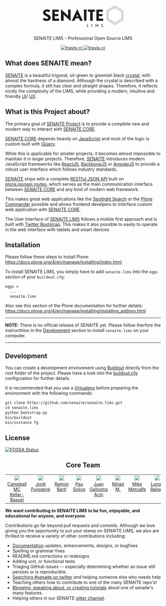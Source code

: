 <div align="center">

  <h1>
    <a href="https://github.com/senaite/senaite.lims">
      <div>
        <img src="static/logo.png" alt="senaite.lims" />
      </div>
    </a>
  </h1>

  <p>SENAITE LIMS - Professional Open Source LIMS</p>

  <div>
    <a href="https://travis-ci.org/senaite/senaite.lims">
      <img src="https://img.shields.io/travis/senaite/senaite.lims.svg?style=flat-square" alt="travis-ci" />
    </a>
    <a href="docs/Contributing.rst">
      <img src="https://img.shields.io/badge/PRs-welcome-brightgreen.svg?style=flat-square" alt="travis-ci" />
    </a>
  </div>
</div>


## What does SENAITE mean?

[SENAITE](http://senaite.com) is a beautiful trigonal, oil-green to greenish
black [crystal](https://www.mindat.org/min-3617.html), with almost the hardness
of a diamond. Although the crystal is described with a complex formula, it still
has clear and straight shapes. Therefore, it reflects nicely the complexity of
the LIMS, while providing a modern, intuitive and friendly [UI](https://en.wikipedia.org/wiki/User_interface_design)/
[UX](https://en.wikipedia.org/wiki/User_experience).


## What is this Project about?

The primary goal of [SENAITE Project](https://github.com/senaite/senaite.lims) is to provide
a complete new and modern way to interact with [SENAITE CORE](https://github.com/senaite/bika.lims).

[SENAITE CORE](https://github.com/senaite/bika.lims) depends heavily on [JavaScript](https://en.wikipedia.org/wiki/JavaScript)
and most of the logic is custom built with [jQuery](https://jquery.com).

While this is applicable for smaller projects, it becomes almost impossible to maintain it in larger projects.
Therefore, [SENAITE](http://senaite.com) introduces modern JavaScript frameworks like
[ReactJS](https://reactjs.org), [BackboneJS](http://backbonejs.org) or [AngularJS](https://angularjs.org)
to provide a robust user interface which follows industry standards.

[SENAITE](http://senaite.com) ships with a complete [RESTful JSON API](https://github.com/senaite/senaite.jsonapi)
built on [plone.jsonapi.routes](http://plonejsonapiroutes.readthedocs.io/en/latest), which serves as the main communication interface
between [SENAITE CORE](https://github.com/senaite/bika.lims) and any kind of modern web framework.

This makes great web applications like the [Spotlight Search](http://www.ridingbytes.com/de/portfolio/bika-spotlight-search/#content)
or the [Plone Commander](http://www.ridingbytes.com/de/portfolio/plone-commander/#content) possible
and allows frontend develpers to interface custom web application with [SENAITE CORE](https://github.com/senaite/bika.lims).

The User Interface of [SENAITE LIMS](https://github.com/senaite/senaite.lims) follows
a mobile first approach and is built with [Twitter Bootstrap](http://getbootstrap.com).
This makes it also possible to easily to operate in the web interface with tablets and smart devices


## Installation

Please follow these steps to install Plone:
https://docs.plone.org/4/en/manage/installing/index.html

To install SENAITE LIMS, you simply have to add `senaite.lims` into the `eggs` section
of your `buildout.cfg`:

    eggs =
      ...
      senaite.lims

Also see this section of the Plone documentation for further details:
https://docs.plone.org/4/en/manage/installing/installing_addons.html

---
**NOTE:** There is no official release of SENAITE yet. Please follow therfore
the instructhion in the [Development](#development) section to install
`senaite.lims` on your computer.

---

## Development

You can create a development environment using [Buildout](https://pypi.python.org/pypi/zc.buildout)
directly from the root folder of the project.
Please have a look into the [buildout.cfg](https://github.com/senaite/senaite.lims/blob/master/buildout.cfg)
configuration for further details.

It is recommended that you use
a [Virtualenv](https://virtualenv.pypa.io/en/stable) before preparing the
environment with the following commands:

```
git clone https://github.com/senaite/senaite.lims.git
cd senaite.lims
python bootstrap.py
bin/buildout
bin/instance fg
```


## License

[![FOSSA Status](https://app.fossa.io/api/projects/git%2Bhttps%3A%2F%2Fgithub.com%2Fsenaite%2Fsenaite.lims.svg?type=large)](https://app.fossa.io/projects/git%2Bhttps%3A%2F%2Fgithub.com%2Fsenaite%2Fsenaite.lims?ref=badge_large)

<h2 align="center">Core Team</h2>

<table>
  <tbody>
    <tr>
      <td align="center" valign="top">
        <img width="150" src="https://github.com/rockfruit.png?s=150">
        <br>
        <a href="https://github.com/rockfruit">Campbell MC Kellar-Basset</a>
      </td>
      <td align="center" valign="top">
        <img width="150" src="https://github.com/xispa.png?s=150">
        <br>
        <a href="https://github.com/xispa">Jordi Puiggené</a>
      </td>
      <td align="center" valign="top">
        <img width="150" src="https://github.com/ramonski.png?s=150">
        <br>
        <a href="https://github.com/ramonski">Ramon Bartl</a>
      </td>
      <td align="center" valign="top">
        <img width="150" src="https://github.com/Espurna.png?s=150">
        <br>
        <a href="https://github.com/Espurna">Pau Soliva</a>
      </td>
      <td align="center" valign="top">
        <img width="150" src="https://github.com/juangallostra.png?s=150">
        <br>
        <a href="https://github.com/juangallostra">Juan Gallostra Acín</a>
      </td>
      <td align="center" valign="top">
        <img width="150" src="https://github.com/Nihadness.png?s=150">
        <br>
        <a href="https://github.com/Nihadness">Nihad M.</a>
      </td>
      <td align="center" valign="top">
        <img width="150" src="https://github.com/mikejmets.png?s=150">
        <br>
        <a href="https://github.com/mikejmets">Mike Metcalfe</a>
      </td>
      <td align="center" valign="top">
        <img width="150" src="https://github.com/Lunga001.png?s=150">
        <br>
        <a href="https://github.com/Lunga001">Lunga Baliwe</a>
      </td>
    </tr>
  </tbody>
</table>


**We want contributing to SENAITE LIMS to be fun, enjoyable, and educational for
anyone, and everyone.**

Contributions go far beyond pull requests and commits. Although we love giving
you the opportunity to put your stamp on SENAITE LIMS, we also are thrilled to
receive a variety of other contributions including:

* [Documentation](https://github.com/senaite/senaite.lims.com) updates, enhancements, designs, or bugfixes
* Spelling or grammar fixes
* README.md corrections or redesigns
* Adding unit, or functional tests
* Triaging GitHub issues -- especially determining whether an issue still persists or is reproducible.
* [Searching #senaite on twitter](https://twitter.com/search?q=senaitelims) and helping someone else who needs help
* Teaching others how to contribute to one of the many SENAITE repo's!
* [Blogging, speaking about, or creating tutorials](https://github.com/senaite-contrib/awesome-senaite) about one of senaite's many features.
* Helping others in our SENAITE [gitter channel](https://gitter.im/senaite/Lobby).
